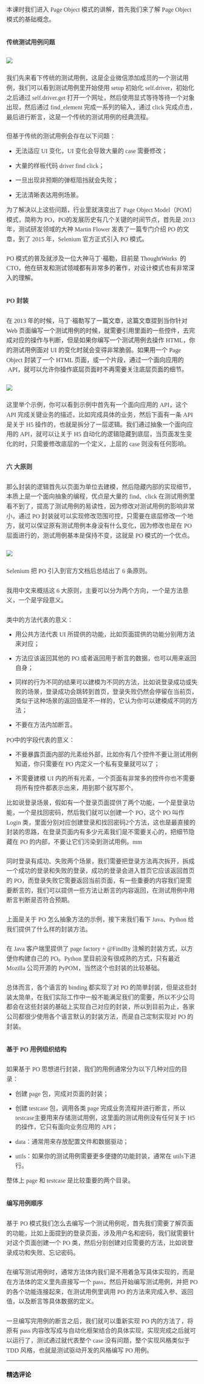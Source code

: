 <p style="text-align: justify; line-height: 1.75em;"></p>
<p style="margin-bottom: 0pt; margin-top: 0pt; font-size: 11pt; color: rgb(73, 73, 73); line-height: 1.75em;"><span style="color: rgb(63, 63, 63); font-family: 微软雅黑, &quot;Microsoft YaHei&quot;; font-size: 16px;">本课时我们进入 Page Object 模式的讲解，首先我们来了解 Page Object 模式的基础概念。</span></p>
<h2><p style="line-height: 1.75em;"><span style="color: rgb(63, 63, 63); font-family: 微软雅黑, &quot;Microsoft YaHei&quot;; font-size: 16px;">传统测试用例问题</span></p></h2>
<p style="margin-bottom: 0pt; margin-top: 0pt; font-size: 11pt; color: rgb(73, 73, 73); line-height: 1.75em;"><span style="color: rgb(63, 63, 63); font-family: 微软雅黑, &quot;Microsoft YaHei&quot;; font-size: 16px;"><img src="https://s0.lgstatic.com/i/image3/M01/6F/11/Cgq2xl5gs92AIuvBAAP8QZgz0qs996.png"></span></p>
<p style="margin-bottom: 0pt; margin-top: 0pt; font-size: 11pt; color: rgb(73, 73, 73); line-height: 1.75em;"><span style="color: rgb(63, 63, 63); font-family: 微软雅黑, &quot;Microsoft YaHei&quot;; font-size: 16px;"><br></span></p>
<p style="margin-bottom: 0pt; margin-top: 0pt; font-size: 11pt; color: rgb(73, 73, 73); line-height: 1.75em;"><span style="color: rgb(63, 63, 63); font-family: 微软雅黑, &quot;Microsoft YaHei&quot;; font-size: 16px;">我们先来看下传统的测试用例，这是企业微信添加成员的一个测试用例，我们可以看到测试用例里开始使用 setup 初始化 self.driver，初始化之后通过 self.driver.get 打开一个网址，然后使用显式等待等待一个对象出现，然后通过 find_element 完成一系列的输入，通过 click 完成点击，最后进行断言，这是一个传统的测试用例的经典流程。</span></p>
<p style="line-height: 1.7;margin-bottom: 0pt;margin-top: 0pt;font-size: 11pt;color: #494949;"><br></p>
<p style="margin-bottom: 0pt; margin-top: 0pt; font-size: 11pt; color: rgb(73, 73, 73); line-height: 1.75em;"><span style="color: rgb(63, 63, 63); font-family: 微软雅黑, &quot;Microsoft YaHei&quot;; font-size: 16px;">但基于传统的测试用例会存在以下问题：</span></p>
<ul>
 <li><p style="line-height: 1.75em;"><span style="color: rgb(63, 63, 63); font-family: 微软雅黑, &quot;Microsoft YaHei&quot;; font-size: 16px;">无法适应 UI 变化，UI 变化会导致大量的 case 需要修改；</span></p></li>
 <li><p style="line-height: 1.75em;"><span style="color: rgb(63, 63, 63); font-family: 微软雅黑, &quot;Microsoft YaHei&quot;; font-size: 16px;">大量的样板代码 driver find click；</span></p></li>
 <li><p style="line-height: 1.75em;"><span style="color: rgb(63, 63, 63); font-family: 微软雅黑, &quot;Microsoft YaHei&quot;; font-size: 16px;">一旦出现非预期的弹框阻挡就会失败；</span></p></li>
 <li><p style="line-height: 1.75em;"><span style="color: rgb(63, 63, 63); font-family: 微软雅黑, &quot;Microsoft YaHei&quot;; font-size: 16px;">无法清晰表达用例场景。</span></p></li>
</ul>
<p style="margin-bottom: 0pt; margin-top: 0pt; font-size: 11pt; color: rgb(73, 73, 73); line-height: 1.75em;"><span style="color: rgb(63, 63, 63); font-family: 微软雅黑, &quot;Microsoft YaHei&quot;; font-size: 16px;">为了解决以上这些问题，行业里就演变出了 Page Object Model（POM）模式，简称为 PO，PO的发展历史有几个关键的时间节点，首先是 2013 年，测试研发领域的大神 Martin Flower 发表了一篇专门介绍 PO 的文章，到了 2015 年，Selenium 官方正式引入 PO 模式。</span></p>
<p style="line-height: 1.7;margin-bottom: 0pt;margin-top: 0pt;font-size: 11pt;color: #494949;"><br></p>
<p style="margin-bottom: 0pt; margin-top: 0pt; font-size: 11pt; color: rgb(73, 73, 73); line-height: 1.75em;"><span style="color: rgb(63, 63, 63); font-family: 微软雅黑, &quot;Microsoft YaHei&quot;; font-size: 16px;">PO 模式的普及就涉及一位大神马丁<span style="font-family: 微软雅黑, &quot;Microsoft YaHei&quot;; color: rgb(51, 51, 51); font-size: 12pt;">·福勒，目前是 ThoughtWorks &nbsp;的 CTO，他在研发和测试领域都有非常多的著作，对设计模式也有非常深入的理解。</span></span></p>
<h2><p style="line-height: 1.75em;"><span style="color: rgb(63, 63, 63); font-family: 微软雅黑, &quot;Microsoft YaHei&quot;; font-size: 16px;">PO 封装</span></p></h2>
<p style="margin-bottom: 0pt; margin-top: 0pt; font-size: 11pt; color: rgb(73, 73, 73); line-height: 1.75em;"><span style="color: rgb(63, 63, 63); font-family: 微软雅黑, &quot;Microsoft YaHei&quot;; font-size: 16px;"><span style="font-family: 微软雅黑, &quot;Microsoft YaHei&quot;; color: rgb(51, 51, 51); font-size: 12pt;">在 2013 年的时候，</span>马丁<span style="font-family: 微软雅黑, &quot;Microsoft YaHei&quot;; color: rgb(51, 51, 51); font-size: 12pt;">·福勒写了一篇文章，这篇文章提到当你针对 Web 页面编写一个测试用例的时候，就需要引用里面的一些控件，去完成对应的操作与判断，但是如果你编写一个测试用例去操作 HTML，你的测试用例面对 UI 的变化时就会变得非常脆弱。如果用一个 Page Object 封装了一个 HTML 页面，或一个片段，通过一个面向应用的 &nbsp;API，就可以允许你操作底层页面时不再需要关注底层页面的细节。</span></span></p>
<p style="margin-bottom: 0pt; margin-top: 0pt; font-size: 11pt; color: rgb(73, 73, 73); line-height: 1.75em;"><span style="color: rgb(63, 63, 63); font-family: 微软雅黑, &quot;Microsoft YaHei&quot;; font-size: 16px;"><br></span></p>
<p style="margin-bottom: 0pt; margin-top: 0pt; font-size: 11pt; color: rgb(73, 73, 73); line-height: 1.75em;"><span style="color: rgb(63, 63, 63); font-family: 微软雅黑, &quot;Microsoft YaHei&quot;; font-size: 16px;"><img src="https://s0.lgstatic.com/i/image3/M01/6F/10/CgpOIF5gs92AGCGXAAGM0fHgeW4741.png"></span></p>
<p style="margin-bottom: 0pt; margin-top: 0pt; font-size: 11pt; color: rgb(73, 73, 73); line-height: 1.75em;"><span style="color: rgb(63, 63, 63); font-family: 微软雅黑, &quot;Microsoft YaHei&quot;; font-size: 16px;"><br></span></p>
<p style="margin-bottom: 0pt; margin-top: 0pt; font-size: 11pt; color: rgb(73, 73, 73); line-height: 1.75em;"><span style="color: rgb(63, 63, 63); font-family: 微软雅黑, &quot;Microsoft YaHei&quot;; font-size: 16px;">这里举个示例，你可以看到示例中首先有一个面向应用的 API，这个 API 完成关键业务的描述，比如完成具体的业务，然后下面有一条 API 是关于 H5 操作的，也就是拆分了一层逻辑。我们通过抽象一个面向应用的 API，就可以让关于 H5 自动化的逻辑隐藏到底层，当页面发生变化的时，只需要修改底层的一个定义，上层的 case 则没有任何影响。</span></p>
<h2><p style="line-height: 1.75em;"><span style="color: rgb(63, 63, 63); font-family: 微软雅黑, &quot;Microsoft YaHei&quot;; font-size: 16px;">六 大原则</span></p></h2>
<p style="margin-bottom: 0pt; margin-top: 0pt; font-size: 11pt; color: rgb(73, 73, 73); line-height: 1.75em;"><span style="color: rgb(63, 63, 63); font-family: 微软雅黑, &quot;Microsoft YaHei&quot;; font-size: 16px;">那么封装的逻辑首先以页面为单位去建模，然后隐藏内部的实现细节，本质上是一个面向抽象的编程，优点是大量的 find、click 在测试用例里看不到了，提高了测试用例的易读性，因为修改对测试用例的影响非常小，通过 PO 封装就可以实现修改范围可控，只需要在底层修改一个地方，就可以保证原有测试用例本身没有什么变化，因为修改也是在 PO 层面进行的，测试用例基本是保持不变，这就是 PO 模式的一个优点。</span></p>
<p style="margin-bottom: 0pt; margin-top: 0pt; font-size: 11pt; color: rgb(73, 73, 73); line-height: 1.75em;"><span style="color: rgb(63, 63, 63); font-family: 微软雅黑, &quot;Microsoft YaHei&quot;; font-size: 16px;"><br></span></p>
<p style="margin-bottom: 0pt; margin-top: 0pt; font-size: 11pt; color: rgb(73, 73, 73); line-height: 1.75em;"><span style="color: rgb(63, 63, 63); font-family: 微软雅黑, &quot;Microsoft YaHei&quot;; font-size: 16px;"><img src="https://s0.lgstatic.com/i/image3/M01/6F/11/Cgq2xl5gs92ABdGpAAGvfSpvxmM165.png"></span></p>
<p style="margin-bottom: 0pt; margin-top: 0pt; font-size: 11pt; color: rgb(73, 73, 73); line-height: 1.75em;"><span style="color: rgb(63, 63, 63); font-family: 微软雅黑, &quot;Microsoft YaHei&quot;; font-size: 16px;"><br></span></p>
<p style="margin-bottom: 0pt; margin-top: 0pt; font-size: 11pt; color: rgb(73, 73, 73); line-height: 1.75em;"><span style="color: rgb(63, 63, 63); font-family: 微软雅黑, &quot;Microsoft YaHei&quot;; font-size: 16px;">Selenium 把 PO 引入到官方文档后总结出了 6 条原则。</span></p>
<p style="margin-bottom: 0pt; margin-top: 0pt; font-size: 11pt; color: rgb(73, 73, 73); line-height: 1.75em;"><span style="color: rgb(63, 63, 63); font-family: 微软雅黑, &quot;Microsoft YaHei&quot;; font-size: 16px;"><br></span></p>
<p style="margin-bottom: 0pt; margin-top: 0pt; font-size: 11pt; color: rgb(73, 73, 73); line-height: 1.75em;"><span style="color: rgb(63, 63, 63); font-family: 微软雅黑, &quot;Microsoft YaHei&quot;; font-size: 16px;"> </span></p>
<p style="margin-bottom: 0pt; margin-top: 0pt; font-size: 11pt; color: rgb(73, 73, 73); line-height: 1.75em;"><span style="color: rgb(63, 63, 63); font-family: 微软雅黑, &quot;Microsoft YaHei&quot;; font-size: 16px;">我用中文来概括这 6 大原则，主要可以分为两个方向，一个是方法意义，一个是字段意义。</span></p>
<p style="margin-bottom: 0pt; margin-top: 0pt; font-size: 11pt; color: rgb(73, 73, 73); line-height: 1.75em;"><span style="color: rgb(63, 63, 63); font-family: 微软雅黑, &quot;Microsoft YaHei&quot;; font-size: 16px;"><br></span></p>
<p style="margin-bottom: 0pt; margin-top: 0pt; font-size: 11pt; color: rgb(73, 73, 73); line-height: 1.75em;"><span style="color: rgb(63, 63, 63); font-family: 微软雅黑, &quot;Microsoft YaHei&quot;; font-size: 16px;">类中的方法代表的意义：</span></p>
<ul>
 <li><p style="line-height: 1.75em;"><span style="color: rgb(63, 63, 63); font-family: 微软雅黑, &quot;Microsoft YaHei&quot;; font-size: 16px;">用公共方法代表 UI 所提供的功能，比如页面提供的功能分别用方法来对应；</span></p></li>
 <li><p style="line-height: 1.75em;"><span style="color: rgb(63, 63, 63); font-family: 微软雅黑, &quot;Microsoft YaHei&quot;; font-size: 16px;">方法应该返回其他的 PO 或者返回用于断言的数据，也可以用来返回自身；</span></p></li>
 <li><p style="line-height: 1.75em;"><span style="color: rgb(63, 63, 63); font-family: 微软雅黑, &quot;Microsoft YaHei&quot;; font-size: 16px;">同样的行为不同的结果可以建模为不同的方法，比如说登录成功或失败的场景，登录成功会跳转到首页，登录失败仍然会停留在当前页，类似于这种场景的返回值是不一样的，它认为你可以建模成不同的方法；</span></p></li>
 <li><p style="line-height: 1.75em;"><span style="color: rgb(63, 63, 63); font-family: 微软雅黑, &quot;Microsoft YaHei&quot;; font-size: 16px;">不要在方法内加断言。</span></p></li>
</ul>
<p style="margin-bottom: 0pt; font-size: 11pt; color: rgb(73, 73, 73); line-height: 1.75em; margin-top: 5px;"><span style="color: rgb(63, 63, 63); font-family: 微软雅黑, &quot;Microsoft YaHei&quot;; font-size: 16px;">PO中的字段代表的意义：</span></p>
<ul>
 <li><p style="line-height: 1.75em;"><span style="color: rgb(63, 63, 63); font-family: 微软雅黑, &quot;Microsoft YaHei&quot;; font-size: 16px;">不要暴露页面内部的元素给外部，比如你有几个控件不要让测试用例知道，你只需要在 PO 内定义一个私有变量就可以了；</span></p></li>
 <li><p style="line-height: 1.75em; margin-bottom: 5px;"><span style="color: rgb(63, 63, 63); font-family: 微软雅黑, &quot;Microsoft YaHei&quot;; font-size: 16px;">不需要建模 UI 内的所有元素，一个页面有非常多的控件你也不需要将所有控件都表示出来，用到那个就写那个。</span></p></li>
</ul>
<p style="margin-bottom: 0pt; margin-top: 0pt; font-size: 11pt; color: rgb(73, 73, 73); line-height: 1.75em;"><span style="color: rgb(63, 63, 63); font-family: 微软雅黑, &quot;Microsoft YaHei&quot;; font-size: 16px;">比如说登录场景，假如有一个登录页面提供了两个功能，一个是登录功能，一个是找回密码，然后我们就可以创建一个 PO，这个 PO 叫作 Login 类，里面分别对应创建登录和找回密码2个方法，这也是最直接的封装的思路，在登录页面内有多少元素我们是不需要关心的，把细节隐藏在 PO 的内部，不要让它们污染到测试用例。mm</span></p>
<p style="line-height: 1.7;margin-bottom: 0pt;margin-top: 0pt;font-size: 11pt;color: #494949;"><br></p>
<p style="margin-bottom: 0pt; margin-top: 0pt; font-size: 11pt; color: rgb(73, 73, 73); line-height: 1.75em;"><span style="color: rgb(63, 63, 63); font-family: 微软雅黑, &quot;Microsoft YaHei&quot;; font-size: 16px;">同时登录有成功、失败两个场景，我们需要把登录方法再次拆开，拆成一个成功的登录和失败的登录，成功的登录会进入首页它应该返回首页的 PO，而登录失败它需要返回当前页面，有一些重要的内容我们是需要断言的，我们可以提供一些方法让断言的内容返回，在测试用例中用断言判断是否符合预期。</span></p>
<p style="line-height: 1.7;margin-bottom: 0pt;margin-top: 0pt;font-size: 11pt;color: #494949;"><br></p>
<p style="margin-bottom: 0pt; margin-top: 0pt; font-size: 11pt; color: rgb(73, 73, 73); line-height: 1.75em;"><span style="color: rgb(63, 63, 63); font-family: 微软雅黑, &quot;Microsoft YaHei&quot;; font-size: 16px;">上面是关于 PO 怎么抽象方法的示例，接下来我们看下 Java、Python 给我们提供了什么样的封装方法。</span></p>
<p style="margin-bottom: 0pt; margin-top: 0pt; font-size: 11pt; color: rgb(73, 73, 73); line-height: 1.75em;"><span style="color: rgb(63, 63, 63); font-family: 微软雅黑, &quot;Microsoft YaHei&quot;; font-size: 16px;"><br></span></p>
<p style="margin-bottom: 0pt; margin-top: 0pt; font-size: 11pt; color: rgb(73, 73, 73); line-height: 1.75em;"><span style="color: rgb(63, 63, 63); font-family: 微软雅黑, &quot;Microsoft YaHei&quot;; font-size: 16px;">在 Java 客户端里提供了 page factory + @FindBy 注解的封装方式，以方便你构建自己的 PO。Python 里目前没有很成熟的方式，只有最近 Mozilla 公司开源的 PyPOM，当然这个也封装的比较基础。</span></p>
<p style="line-height: 1.7;margin-bottom: 0pt;margin-top: 0pt;font-size: 11pt;color: #494949;"><br></p>
<p style="margin-bottom: 0pt; margin-top: 0pt; font-size: 11pt; color: rgb(73, 73, 73); line-height: 1.75em;"><span style="color: rgb(63, 63, 63); font-family: 微软雅黑, &quot;Microsoft YaHei&quot;; font-size: 16px;">总体而言，各个语言的 binding 都实现了对 PO 的简单封装，但是这些封装太简单，在我们实际工作中一般不能满足我们的需要，所以不少公司都会在这些封装的基础上实现自己对应的封装，所以到目前为止，各家公司都很少使用各个语言默认的封装方法，而是自己定制实现对 PO 的封装。</span></p>
<h2><p style="line-height: 1.75em;"><span style="color: rgb(63, 63, 63); font-family: 微软雅黑, &quot;Microsoft YaHei&quot;; font-size: 16px;">基于 PO 用例组织结构</span></p></h2>
<p style="margin-bottom: 0pt; margin-top: 0pt; font-size: 11pt; color: rgb(73, 73, 73); line-height: 1.75em;"><span style="color: rgb(63, 63, 63); font-family: 微软雅黑, &quot;Microsoft YaHei&quot;; font-size: 16px;">如果基于 PO 思想进行封装，我们的用例通常分为以下几种对应的目录：</span></p>
<ul>
 <li><p style="line-height: 1.75em;"><span style="color: rgb(63, 63, 63); font-family: 微软雅黑, &quot;Microsoft YaHei&quot;; font-size: 16px;">创建 page 包，完成对页面的封装；</span></p></li>
 <li><p style="line-height: 1.75em;"><span style="color: rgb(63, 63, 63); font-family: 微软雅黑, &quot;Microsoft YaHei&quot;; font-size: 16px;">创建 testcase 包，调用各类 page 完成业务流程并进行断言，所以 testcase主要用来存储测试用例，这里面的测试用例没有任何关于 H5 的操作，它只有面向业务应用的 API；</span></p></li>
 <li><p style="line-height: 1.75em;"><span style="color: rgb(63, 63, 63); font-family: 微软雅黑, &quot;Microsoft YaHei&quot;; font-size: 16px;">data：通常用来存放配置文件和数据驱动；</span></p></li>
 <li><p style="line-height: 1.75em;"><span style="color: rgb(63, 63, 63); font-family: 微软雅黑, &quot;Microsoft YaHei&quot;; font-size: 16px;">utils：如果你的测试用例需要更多便捷的功能封装，通常在 utils下进行。</span></p></li>
</ul>
<p style="margin-bottom: 0pt; margin-top: 0pt; font-size: 11pt; color: rgb(73, 73, 73); line-height: 1.75em;"><span style="color: rgb(63, 63, 63); font-family: 微软雅黑, &quot;Microsoft YaHei&quot;; font-size: 16px;">整体上 page 和 testcase 是比较重要的两个目录。</span></p>
<h2><p style="line-height: 1.75em;"><span style="color: rgb(63, 63, 63); font-family: 微软雅黑, &quot;Microsoft YaHei&quot;; font-size: 16px;">编写用例顺序</span></p></h2>
<p style="margin-bottom: 0pt; margin-top: 0pt; font-size: 11pt; color: rgb(73, 73, 73); line-height: 1.75em;"><span style="color: rgb(63, 63, 63); font-family: 微软雅黑, &quot;Microsoft YaHei&quot;; font-size: 16px;">基于 PO 模式我们怎么去编写一个测试用例呢，首先我们需要了解页面的功能，比如上面提到的登录页面，涉及用户名和密码，我们就需要针对这个页面创建一个 PO 类，然后分别创建对应需要的方法，比如说登录成功和失败、忘记密码。</span></p>
<p style="margin-bottom: 0pt; margin-top: 0pt; font-size: 11pt; color: rgb(73, 73, 73); line-height: 1.75em;"><br></p>
<p style="margin-bottom: 0pt; margin-top: 0pt; font-size: 11pt; color: rgb(73, 73, 73); line-height: 1.75em;"><span style="color: rgb(63, 63, 63); font-family: 微软雅黑, &quot;Microsoft YaHei&quot;; font-size: 16px;">在编写测试用例时，通常方法体内我们是不用着急写具体实现的，而是在方法体的定义里先直接写一个 pass，然后开始编写测试用例，并把 PO 的各个功能连接起来，在测试用例里调用 PO 的方法来完成入参、返回值，以及断言等具体数据的定义。</span></p>
<p style="margin-bottom: 0pt; margin-top: 0pt; font-size: 11pt; color: rgb(73, 73, 73); line-height: 1.75em;"><br></p>
<p style="margin-bottom: 0pt; margin-top: 0pt; font-size: 11pt; color: rgb(73, 73, 73); line-height: 1.75em;"><span style="color: rgb(63, 63, 63); font-family: 微软雅黑, &quot;Microsoft YaHei&quot;; font-size: 16px;">一旦编写完用例的断言之后，我们就可以重新实现 PO 内的方法了，将原有 pass 内容改写成与自动化框架结合的具体实现，实现完成之后就可以运行了，测试通过就代表整个 case 没有问题，整个实现风格类似于 TDD 风格，也就是测试驱动开发的风格编写 PO 用例。</span></p>
<p></p>

---

### 精选评论



